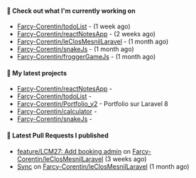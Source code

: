 #### 👷 Check out what I'm currently working on

- [Farcy-Corentin/todoList](https://github.com/Farcy-Corentin/todoList) -  (1 week ago)
- [Farcy-Corentin/reactNotesApp](https://github.com/Farcy-Corentin/reactNotesApp) -  (2 weeks ago)
- [Farcy-Corentin/leClosMesnilLaravel](https://github.com/Farcy-Corentin/leClosMesnilLaravel) -  (1 month ago)
- [Farcy-Corentin/snakeJs](https://github.com/Farcy-Corentin/snakeJs) -  (1 month ago)
- [Farcy-Corentin/froggerGameJs](https://github.com/Farcy-Corentin/froggerGameJs) -  (1 month ago)

#### 🌱 My latest projects

- [Farcy-Corentin/reactNotesApp](https://github.com/Farcy-Corentin/reactNotesApp) - 
- [Farcy-Corentin/todoList](https://github.com/Farcy-Corentin/todoList) - 
- [Farcy-Corentin/Portfolio_v2](https://github.com/Farcy-Corentin/Portfolio_v2) - Portfolio sur Laravel 8
- [Farcy-Corentin/calculator](https://github.com/Farcy-Corentin/calculator) - 
- [Farcy-Corentin/snakeJs](https://github.com/Farcy-Corentin/snakeJs) - 

#### 🔨 Latest Pull Requests I published

- [feature/LCM27: Add booking admin](https://github.com/Farcy-Corentin/leClosMesnilLaravel/pull/18) on [Farcy-Corentin/leClosMesnilLaravel](https://github.com/Farcy-Corentin/leClosMesnilLaravel) (3 weeks ago)
- [Sync](https://github.com/Farcy-Corentin/leClosMesnilLaravel/pull/13) on [Farcy-Corentin/leClosMesnilLaravel](https://github.com/Farcy-Corentin/leClosMesnilLaravel) (1 month ago)
